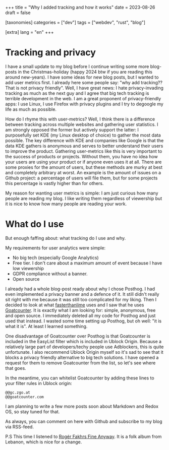 +++
title = "Why I added tracking and how it works"
date = 2023-08-26
draft = false

[taxonomies]
categories = ["dev"]
tags = ["webdev", "rust", "blog"]

[extra]
lang = "en"
+++

# Tracking and privacy
I have a small update to my blog before I continue writing some more blog-posts in the Christmas-holiday (happy 2024 btw if you are reading this around new-years). I have some ideas for new blog posts, but I wanted to add user metrics first. I already here some people say: "why add tracking?? That is not privacy friendly". Well, I have great news: I hate privacy-invading tracking as much as the next guy and I agree that big tech tracking is terrible development in the web. I am a great proponent of privacy-friendly apps: I use Linux, I use Firefox with privacy plugins and I try to degoogle my life as much as possible. 

How do I rhyme this with user-metrics? Well, I think there is a difference between tracking across multiple websites and gathering user statistics. I am strongly opposed the former but actively support the latter: I purposefully set KDE (my Linux desktop of choice) to gather the most data possible. The key difference  with KDE and companies like Google is that the data KDE gathers is anonymous and serves to better understand their users to improve the product. Gathering user-metrics like this is very important to the success of products or projects. Without them, you have no idea how your users are using your product or if anyone even uses it at all. There are some proxies for the amount of users, but these methods are murky at best and completely arbitrary at worst. An example is the amount of issues on a Github project: a percentage of users will file them, but for some projects this percentage is vastly higher than for others. 

My reason for wanting user metrics is simple: I am just curious how many people are reading my blog. I like writing them regardless of viewership but it is nice to know how many people are reading your work.

# What do I use
But enough faffing about: what tracking do I use and why.

My requirements for user analytics were simple:
- No big tech (especially Google Analytics)
- Free tier. I don't care about a maximum amount of event because I have low viewership
- GDPR compliance without a banner.
- Open source

I already had a whole blog-post ready about why I chose Posthog. I had even implemented a privacy banner and a defence of it. It still didn't really sit right with me because it was still too complicated for my liking. Then I decided to look at what [fasterthanlime](fasterthanli.me) uses and I saw that he uses [Goatcounter](https://www.goatcounter.com/). It is exactly what I am looking for: simple, anonymous, free and open source. I immediately deleted all my code for Posthog and just used that instead. I wasted some time setting up Posthog, but oh well: "it is what it is". At least I learned something.

One disadvantage of Goatcounter over Posthog is that Goatcounter is included in the EasyList filter which is included in Ublock Origin. Because a relatively large part of developers/techy people use Adblockers, this is quite unfortunate. I also recommend Ublock Origin myself so it's sad to see that it blocks a privacy friendly alternative to big tech solutions. I have opened a request for them to remove Goatcounter from the list, so let's see where that goes.

In the meantime, you can whitelist Goatcounter by adding these lines to your filter rules in Ublock origin: 
```
@@gc.zgo.at
@@goatcounter.com
```

I am planning to write a few more posts soon about Markdown and Redox OS, so stay tuned for that.

As always, you can comment on here with Github and subscribe to my blog via RSS-feed.

P.S This time I listened to [Rogér Fakhrs Fine Anyway](https://youtube.com/playlist?list=OLAK5uy_lhPmHPxfBU-CZ5_Pw8NVMzTSM3tVWQscA&si=sBqbHlc7y3kN3YRu). It is a folk album from Lebanon, which is nice for a change.